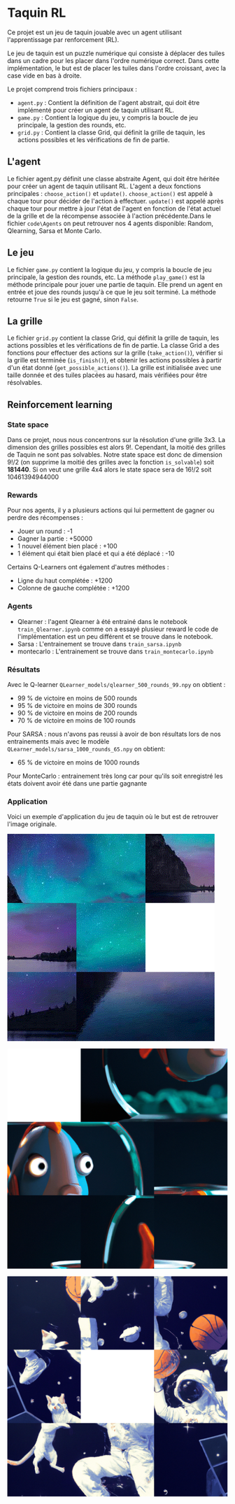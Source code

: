 # Taquin RL
Ce projet est un jeu de taquin jouable avec un agent utilisant l'apprentissage par renforcement (RL).

Le jeu de taquin est un puzzle numérique qui consiste à déplacer des tuiles dans un cadre pour les placer dans l'ordre numérique correct. Dans cette implémentation, le but est de placer les tuiles dans l'ordre croissant, avec la case vide en bas à droite.

Le projet comprend trois fichiers principaux :

+ `agent.py` : Contient la définition de l'agent abstrait, qui doit être implémenté pour créer un agent de taquin utilisant RL.
+ `game.py` : Contient la logique du jeu, y compris la boucle de jeu principale, la gestion des rounds, etc.
+ `grid.py` : Contient la classe Grid, qui définit la grille de taquin, les actions possibles et les vérifications de fin de partie.

## L'agent
Le fichier agent.py définit une classe abstraite Agent, qui doit être héritée pour créer un agent de taquin utilisant RL. L'agent a deux fonctions principales : `choose_action()` et `update()`. `choose_action()` est appelé à chaque tour pour décider de l'action à effectuer. `update()` est appelé après chaque tour pour mettre à jour l'état de l'agent en fonction de l'état actuel de la grille et de la récompense associée à l'action précédente.Dans le fichier `code\Agents` on peut retrouver nos 4 agents disponible: Random, Qlearning, Sarsa et Monte Carlo.

## Le jeu
Le fichier `game.py` contient la logique du jeu, y compris la boucle de jeu principale, la gestion des rounds, etc. La méthode `play_game()` est la méthode principale pour jouer une partie de taquin. Elle prend un agent en entrée et joue des rounds jusqu'à ce que le jeu soit terminé. La méthode retourne `True` si le jeu est gagné, sinon `False`.

## La grille
Le fichier `grid.py` contient la classe Grid, qui définit la grille de taquin, les actions possibles et les vérifications de fin de partie. La classe Grid a des fonctions pour effectuer des actions sur la grille (`take_action()`), vérifier si la grille est terminée (`is_finish()`), et obtenir les actions possibles à partir d'un état donné (`get_possible_actions()`). La grille est initialisée avec une taille donnée et des tuiles placées au hasard, mais vérifiées pour être résolvables.

## Reinforcement learning

### State space

Dans ce projet, nous nous concentrons sur la résolution d'une grille 3x3. La dimension des grilles possibles est alors 9!. Cependant, la moitié des grilles de Taquin ne sont pas solvables.
Notre state space est donc de dimension 9!/2 (on supprime la moitié des grilles avec la fonction `is_solvable`) soit **181440**. Si on veut une grille 4x4 alors le state space sera de 16!/2 soit 10461394944000

### Rewards

Pour nos agents, il y a plusieurs actions qui lui permettent de gagner ou perdre des récompenses :

+ Jouer un round : -1
+ Gagner la partie : +50000
+ 1 nouvel élément bien placé : +100
+ 1 élément qui était bien placé et qui a été déplacé : -10

Certains Q-Learners ont également d'autres méthodes :
+ Ligne du haut complétée : +1200
+ Colonne de gauche complétée : +1200

### Agents

+ Qlearner : l'agent Qlearner à été entrainé dans le notebook `train_Qlearner.ipynb` comme on a essayé plusieur reward le code de l'implémentation est un peu différent et se trouve dans le notebook.
+ Sarsa : L'entrainement se trouve dans `train_sarsa.ipynb`
+ montecarlo : L'entrainement se trouve dans `train_montecarlo.ipynb`

### Résultats 

Avec le Q-learner `QLearner_models/qlearner_500_rounds_99.npy` on obtient :
+ 99 % de victoire en moins de 500 rounds
+ 95 % de victoire en moins de 300 rounds
+ 90 % de victoire en moins de 200 rounds
+ 70 % de victoire en moins de 100 rounds

Pour SARSA : nous n'avons pas reussi à avoir de bon résultats lors de nos entrainements mais avec le modèle `QLearner_models/sarsa_1000_rounds_65.npy` on obtient:
+ 65 % de victoire en moins de 1000 rounds

Pour MonteCarlo : entrainement  très long car pour qu'ils soit enregistré les états doivent avoir été dans une partie gagnante

### Application

Voici un exemple d'application du jeu de taquin où le but est de retrouver l'image originale.

![](https://github.com/tiroumalaifreddy/taquin/blob/dev/gif/taquin.gif)

![](https://github.com/tiroumalaifreddy/taquin/blob/dev/gif/taquin2.gif)

![](https://github.com/tiroumalaifreddy/taquin/blob/dev/gif/taquin3.gif)

